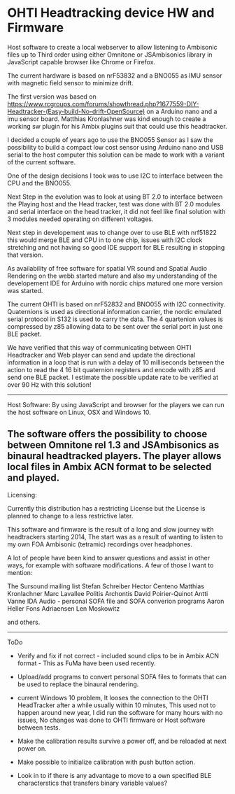 
# OHTI Headtracking device HW and Firmware

Host software to create a local webserver to allow listening to Ambisonic files up to Third order using either Omnitone or JSAmbisonics library in JavaScript capable browser like Chrome or Firefox.

The current hardware is based on nrF53832 and a BNO055 as IMU sensor with magnetic field sensor to minimize drift. 

The first version was based on https://www.rcgroups.com/forums/showthread.php?1677559-DIY-Headtracker-(Easy-build-No-drift-OpenSource) on a Arduino nano and a imu sensor board.
Matthias Kronlashner was kind enough to create a working sw plugin for his Ambix plugins suit that could use this headtracker.

I decided a couple of years ago to use the BNO055 Sensor as I saw the possibility to build a compact low cost sensor using Arduino nano and USB serial to the host computer this solution can be made to work with a variant of the current software.

One of the design decisions I took was to use I2C to interface between the CPU and the BNO055.

Next Step in the evolution was to look at using BT 2.0 to interface between the Playing host and the Head tracker, test was done with BT 2.0 modules and serial interface on the head tracker, it did not feel like final solution with 3 modules needed operating on different voltages.

Next step in developement was to change over to use BLE with nrf51822 this would merge BLE and CPU in to one chip, issues with I2C clock stretching and not having so good IDE support for BLE resulting in stopping that version.

As availability of free software for spatial VR sound and Spatial Audio Rendering on the webb started mature and also my understanding of the developement IDE for Arduino with nordic chips matured one more version was started.

The current OHTI is based on nrF52832 and BNO055 with I2C connectivity.
Quaternions is used as directional information carrier, the nordic emulated serial protocol in S132 is used to carry the data.
The 4 quartenion values is compressed by z85 allowing data to be sent over the serial port in just one BLE packet.

We have verified that this way of communicating between OHTI Headtracker and Web player can send and update the directional information in a loop that is run with a delay of 10 milliseconds between  the action to read the 4 16 bit quaternion registers and encode with z85 and send one BLE packet.
I estimate the possible update rate to be verified at over 90 Hz with this solution!

----------------------------------------------------------------------------------------------------------------
Host Software:
By using JavaScript and browser for the players we can run the host software on Linux, OSX and Windows 10.

The software offers the possibility to choose between Omnitone rel 1.3  and JSAmbisonics as binaural headtracked players.
The player allows local files in Ambix ACN format to be selected and played.
-----------------------------------------------------------------------------------------------------------------
Licensing:

Currently this distribution has a restricting License but the License is planned to change to a less restrictive later.

This software and firmware is the result of a long and slow journey with headtrackers starting 2014,
The start was as a result of wanting to listen to my own FOA Ambisonic (tetramic) recordings over headphones.



A lot of people have been kind to answer questions and assist in other ways, for example with software modifications.
A few of those I want to mention:

 The Sursound mailing list
 Stefan Schreiber
 Hector Centeno
 Matthias Kronlachner
 Marc Lavallee
 Politis Archontis
 David Poirier-Quinot
 Antti Vanne  IDA Audio - personal SOFA file and SOFA converion programs
 Aaron Heller
 Fons Adriaensen
 Len Moskowitz

 and others.

 ------------------------------------------------------------------------------------------------
 ToDo

 - Verify and fix if not correct - included sound clips to be in Ambix ACN format - This as FuMa have been used recently.

 - Upload/add programs to convert personal SOFA files to formats that can be used to replace the binaural rendering.

 - current Windows 10 problem, It looses the connection to the OHTI HeadTracker after a while usually within 10 minutes, This used not to happen around new year, I did run the software for many hours with no issues, No changes was done to OHTI firmware or Host software between tests. 

 - Make the calibration results survive a power off, and be reloaded at next power on.
 
 - Make possible to initialize calibration with push button action.
 
 - Look in to if there is any advantage to move to a own specified BLE characterstics that transfers binary variable values?



